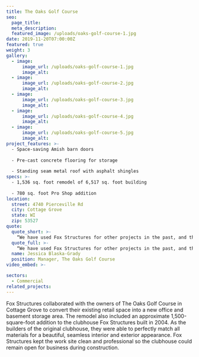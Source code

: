 ```yaml
---
title: The Oaks Golf Course
seo:
  page_title:
  meta_description:
  featured_image: /uploads/oaks-golf-course-1.jpg
date: 2019-11-20T07:00:00Z
featured: true
weight: 3
gallery: 
  - image: 
      image_url: /uploads/oaks-golf-course-1.jpg
      image_alt:
  - image: 
      image_url: /uploads/oaks-golf-course-2.jpg
      image_alt:
  - image: 
      image_url: /uploads/oaks-golf-course-3.jpg
      image_alt:
  - image: 
      image_url: /uploads/oaks-golf-course-4.jpg
      image_alt:
  - image: 
      image_url: /uploads/oaks-golf-course-5.jpg
      image_alt:
project_features: >-
  - Space-saving Amish barn doors
  
  - Pre-cast concrete flooring for storage
  
  - Standing seam metal roof with asphalt shingles
specs: >-
  - 1,536 sq. foot remodel of 6,517 sq. foot building
  
  - 780 sq. foot Pro Shop addition
location:
  street: 4740 Pierceville Rd
  city: Cottage Grove
  state: WI
  zip: 53527
quote:
  quote_short: >-
    “We have used Fox Structures for other projects in the past, and they have always produced quality work. They were the original builders of our clubhouse, and have always stood behind their work, so it seemed like a no-brainer to bring them on for our addition.“
  quote_full: >-
    “We have used Fox Structures for other projects in the past, and they have always produced quality work. They were the original builders of our clubhouse, and have always stood behind their work, so it seemed like a no-brainer to bring them on for our addition. Everyone at Fox Structures was always available and quick to answer questions and handle changes or issues with the job. They are so easy to work with—we have already called them for another small project. I would absolutely recommend them to others.”
  name: Jessica Blaska-Grady
  position: Manager, The Oaks Golf Course
video_embed: >-

sectors:
  - Commercial
related_projects: 
---
```


Fox Structures collaborated with the owners of The Oaks Golf Course in Cottage Grove to convert their existing retail space into a new office and basement storage area. The remodel also included an approximate 1,500-square-foot addition to the clubhouse Fox Structures built in 2004. As the builders of the original clubhouse, they were able to perfectly match all materials for a beautiful, seamless interior and exterior appearance. Fox Structures kept the work site clean and professional so the clubhouse could remain open for business during construction.
